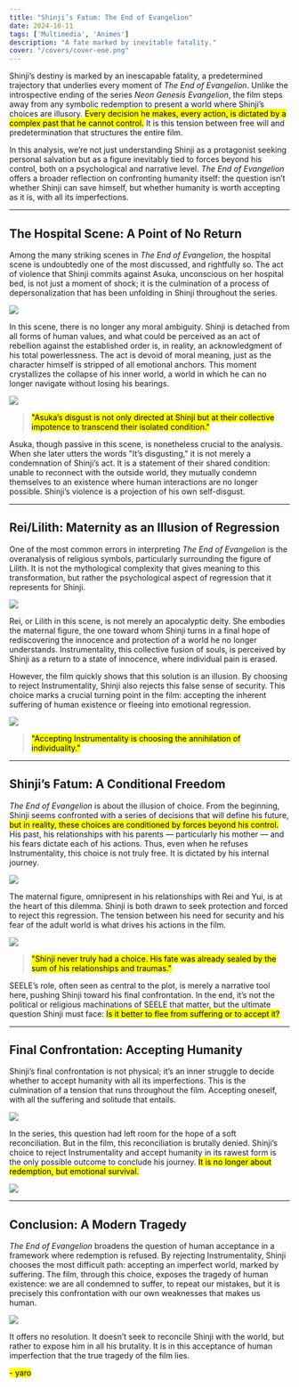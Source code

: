 ```yaml
---
title: "Shinji’s Fatum: The End of Evangelion"
date: 2024-10-11
tags: ['Multimedia', 'Animes']
description: "A fate marked by inevitable fatality."
cover: "/covers/cover-eoe.png"
---
```


Shinji’s destiny is marked by an inescapable fatality, a predetermined trajectory that underlies every moment of *The End of Evangelion*. Unlike the introspective ending of the series *Neon Genesis Evangelion*, the film steps away from any symbolic redemption to present a world where Shinji’s choices are illusory. <mark>Every decision he makes, every action, is dictated by a complex past that he cannot control.</mark> It is this tension between free will and predetermination that structures the entire film.

In this analysis, we’re not just understanding Shinji as a protagonist seeking personal salvation but as a figure inevitably tied to forces beyond his control, both on a psychological and narrative level. *The End of Evangelion* offers a broader reflection on confronting humanity itself: the question isn’t whether Shinji can save himself, but whether humanity is worth accepting as it is, with all its imperfections.

---

## The Hospital Scene: A Point of No Return

Among the many striking scenes in *The End of Evangelion*, the hospital scene is undoubtedly one of the most discussed, and rightfully so. The act of violence that Shinji commits against Asuka, unconscious on her hospital bed, is not just a moment of shock; it is the culmination of a process of depersonalization that has been unfolding in Shinji throughout the series.

![](image-128.png)

In this scene, there is no longer any moral ambiguity. Shinji is detached from all forms of human values, and what could be perceived as an act of rebellion against the established order is, in reality, an acknowledgment of his total powerlessness. The act is devoid of moral meaning, just as the character himself is stripped of all emotional anchors. This moment crystallizes the collapse of his inner world, a world in which he can no longer navigate without losing his bearings.

![](image-130.png)

> <mark>"Asuka’s disgust is not only directed at Shinji but at their collective impotence to transcend their isolated condition."</mark>

Asuka, though passive in this scene, is nonetheless crucial to the analysis. When she later utters the words "It’s disgusting," it is not merely a condemnation of Shinji’s act. It is a statement of their shared condition: unable to reconnect with the outside world, they mutually condemn themselves to an existence where human interactions are no longer possible. Shinji’s violence is a projection of his own self-disgust.

---

## Rei/Lilith: Maternity as an Illusion of Regression

One of the most common errors in interpreting *The End of Evangelion* is the overanalysis of religious symbols, particularly surrounding the figure of Lilith. It is not the mythological complexity that gives meaning to this transformation, but rather the psychological aspect of regression that it represents for Shinji.

![](image-133.png)

Rei, or Lilith in this scene, is not merely an apocalyptic deity. She embodies the maternal figure, the one toward whom Shinji turns in a final hope of rediscovering the innocence and protection of a world he no longer understands. Instrumentality, this collective fusion of souls, is perceived by Shinji as a return to a state of innocence, where individual pain is erased.

However, the film quickly shows that this solution is an illusion. By choosing to reject Instrumentality, Shinji also rejects this false sense of security. This choice marks a crucial turning point in the film: accepting the inherent suffering of human existence or fleeing into emotional regression.

![](image-131.png)

> <mark>"Accepting Instrumentality is choosing the annihilation of individuality."</mark>

---

## Shinji’s Fatum: A Conditional Freedom

*The End of Evangelion* is about the illusion of choice. From the beginning, Shinji seems confronted with a series of decisions that will define his future, <mark>but in reality, these choices are conditioned by forces beyond his control.</mark> His past, his relationships with his parents — particularly his mother — and his fears dictate each of his actions. Thus, even when he refuses Instrumentality, this choice is not truly free. It is dictated by his internal journey.

![](b8866afce449f1262a11b300a31bcbe8.jpg)

The maternal figure, omnipresent in his relationships with Rei and Yui, is at the heart of this dilemma. Shinji is both drawn to seek protection and forced to reject this regression. The tension between his need for security and his fear of the adult world is what drives his actions in the film.

![](image-132.png)

> <mark>"Shinji never truly had a choice. His fate was already sealed by the sum of his relationships and traumas."</mark>

SEELE’s role, often seen as central to the plot, is merely a narrative tool here, pushing Shinji toward his final confrontation. In the end, it’s not the political or religious machinations of SEELE that matter, but the ultimate question Shinji must face: <mark>Is it better to flee from suffering or to accept it?</mark>

---

## Final Confrontation: Accepting Humanity

Shinji’s final confrontation is not physical; it’s an inner struggle to decide whether to accept humanity with all its imperfections. This is the culmination of a tension that runs throughout the film. Accepting oneself, with all the suffering and solitude that entails.

![](image-134.png)

In the series, this question had left room for the hope of a soft reconciliation. But in the film, this reconciliation is brutally denied. Shinji’s choice to reject Instrumentality and accept humanity in its rawest form is the only possible outcome to conclude his journey. <mark>It is no longer about redemption, but emotional survival.</mark>

![](image-135.png)

---

## Conclusion: A Modern Tragedy

*The End of Evangelion* broadens the question of human acceptance in a framework where redemption is refused. By rejecting Instrumentality, Shinji chooses the most difficult path: accepting an imperfect world, marked by suffering. The film, through this choice, exposes the tragedy of human existence: we are all condemned to suffer, to repeat our mistakes, but it is precisely this confrontation with our own weaknesses that makes us human.

![](image-136.png)

It offers no resolution. It doesn’t seek to reconcile Shinji with the world, but rather to expose him in all his brutality. It is in this acceptance of human imperfection that the true tragedy of the film lies.

<mark>- yaro</mark>
